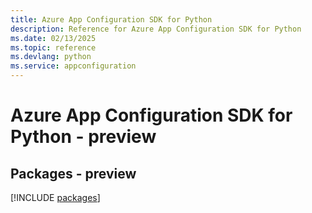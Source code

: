 ```yaml
---
title: Azure App Configuration SDK for Python
description: Reference for Azure App Configuration SDK for Python
ms.date: 02/13/2025
ms.topic: reference
ms.devlang: python
ms.service: appconfiguration
---
```

# Azure App Configuration SDK for Python - preview
## Packages - preview
[!INCLUDE [packages](app-configuration-index.md)]